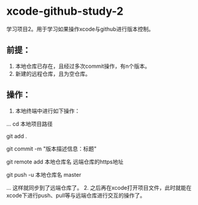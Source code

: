 # xcode-github-study-2
学习项目2。用于学习如果操作xcode与github进行版本控制。

## 前提：
1. 本地仓库已存在，且经过多次commit操作，有n个版本。
2. 新建的远程仓库，且为空仓库。

## 操作：
1. 本地终端中进行如下操作：

...
cd 本地项目路径

git add .

git commit -m "版本描述信息：标题"

git remote add 本地仓库名 远端仓库的https地址

git push -u 本地仓库名 master

...
这样就同步到了远端仓库了。
2. 之后再在xcode打开项目文件，此时就能在xcode下进行push、pull等与远端仓库进行交互的操作了。
